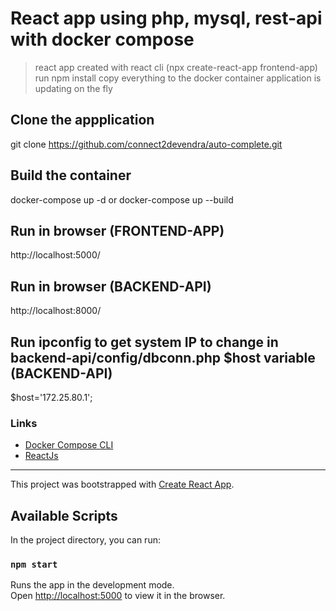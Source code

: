 # React app using php, mysql, rest-api with docker compose
> react app created with react cli (npx create-react-app frontend-app)
> run npm install
> copy everything to the docker container
> application is updating on the fly

## Clone the appplication
git clone https://github.com/connect2devendra/auto-complete.git

## Build the container
docker-compose up -d
or
docker-compose up --build

## Run in browser (FRONTEND-APP)
http://localhost:5000/

## Run in browser (BACKEND-API)
http://localhost:8000/

## Run ipconfig to get system IP to change in backend-api/config/dbconn.php $host variable (BACKEND-API)
$host='172.25.80.1'; 

### Links
* [Docker Compose CLI](https://docs.docker.com/compose/gettingstarted/)
*  [ReactJs](https://reactjs.org/docs/getting-started.html)


---
This project was bootstrapped with [Create React App](https://github.com/facebook/create-react-app).

## Available Scripts

In the project directory, you can run:

### `npm start`

Runs the app in the development mode.<br>
Open [http://localhost:5000](http://localhost:5000) to view it in the browser.
